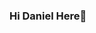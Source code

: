 ### Hi Daniel Here👋

<!--
**Ototu/Ototu** is a ✨ _special_ ✨ repository because its `README.md` (this file) appears on your GitHub profile.

Here are some ideas to get you started:

- <p>🔭 I’m currently working on my jeopardy Game...</p>
- 🌱 I’m currently learning on my skills  ...
- 👯 I’m looking to collaborate on ...
- 🤔 I’m looking for help with ...
- 💬 Ask me about ...
- 📫 How to reach me: ...
- 😄 Pronouns: ...
- ⚡ Fun fact: ...
-->
